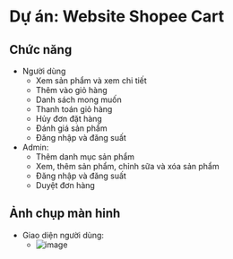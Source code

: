 # Dự án: Website Shopee Cart

##  Chức năng
  - Người dùng   
    - Xem sản phẩm và xem chi tiết
    - Thêm vào giỏ hàng
    - Danh sách mong muốn
    - Thanh toán giỏ hàng
    - Hủy đơn đặt hàng 
    - Đánh giá sản phẩm
    - Đăng nhập và đăng suất
   - Admin:
      - Thêm danh mục sản phẩm
      - Xem, thêm sản phẩm, chỉnh sữa và xóa sản phẩm
      - Đăng nhập và đăng suất
      - Duyệt đơn hàng
## Ảnh chụp màn hinh
   - Giao diện người dùng: 
      - ![image](https://user-images.githubusercontent.com/115361329/216118830-5795ae42-41b0-4c4b-8d9f-ddfc8e3697be.png)

